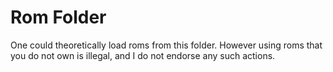 # Rom Folder

One could theoretically load roms from this folder. However
using roms that you do not own is illegal, and I do not 
endorse any such actions.